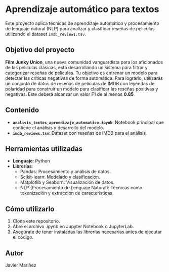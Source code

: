 # Aprendizaje automático para textos

Este proyecto aplica técnicas de aprendizaje automático y procesamiento de lenguaje natural (NLP) para analizar y clasificar reseñas de películas utilizando el dataset `imdb_reviews.tsv`.

## Objetivo del proyecto

**Film Junky Union**, una nueva comunidad vanguardista para los aficionados de las películas clásicas, está desarrollando un sistema para filtrar y categorizar reseñas de películas. Tu objetivo es entrenar un modelo para detectar las críticas negativas de forma automática. Para lograrlo, utilizarás un conjunto de datos de reseñas de películas de IMDB con leyendas de polaridad para construir un modelo para clasificar las reseñas positivas y negativas. Este deberá alcanzar un valor F1 de al menos **0.85**.

## Contenido

- **`analisis_textos_aprendizaje_automatico.ipynb`**: Notebook principal que contiene el análisis y desarrollo del modelo.
- **`imdb_reviews.tsv`**: Dataset con reseñas de IMDB para el análisis.

## Herramientas utilizadas

- **Lenguaje**: Python
- **Librerías**:
  - Pandas: Procesamiento y análisis de datos.
  - Scikit-learn: Modelado y clasificación.
  - Matplotlib y Seaborn: Visualización de datos.
  - NLP (Procesamiento de Lenguaje Natural): Técnicas como tokenización y extracción de características.

## Cómo utilizarlo
1. Clona este repositorio.
2. Abre el archivo .ipynb en Jupyter Notebook o JupyterLab.
3. Asegúrate de tener instaladas las librerías necesarias antes de ejecutar el código.

## Autor
Javier Mariñez
